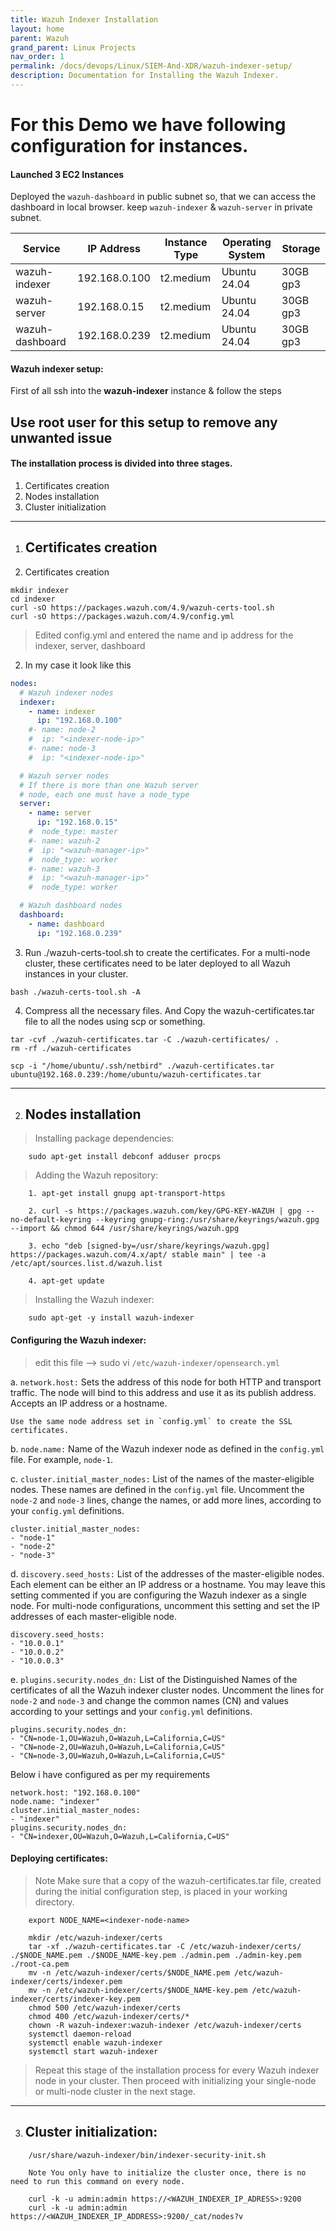 ```yaml
---
title: Wazuh Indexer Installation
layout: home
parent: Wazuh
grand_parent: Linux Projects
nav_order: 1
permalink: /docs/devops/Linux/SIEM-And-XDR/wazuh-indexer-setup/
description: Documentation for Installing the Wazuh Indexer.
---
```


# For this Demo we have following configuration for instances.
#### Launched 3 EC2 Instances

Deployed the `wazuh-dashboard` in public subnet so, that we can access the dashboard in local browser.
keep `wazuh-indexer` & `wazuh-server` in private subnet.

| Service         | IP Address      | Instance Type | Operating System | Storage |
|-----------------|-----------------|---------------|------------------|---------|
| wazuh-indexer   | 192.168.0.100   | t2.medium     | Ubuntu 24.04     | 30GB gp3|
| wazuh-server    | 192.168.0.15    | t2.medium     | Ubuntu 24.04     | 30GB gp3|
| wazuh-dashboard | 192.168.0.239   | t2.medium     | Ubuntu 24.04     | 30GB gp3|


#### Wazuh indexer setup:
First of all ssh into the **wazuh-indexer** instance & follow the steps
## Use **root user** for this setup to remove any unwanted issue

#### The installation process is divided into three stages.
1) Certificates creation
2) Nodes installation
3) Cluster initialization

---

1. ## Certificates creation

1. Certificates creation

```shell
mkdir indexer
cd indexer
curl -sO https://packages.wazuh.com/4.9/wazuh-certs-tool.sh
curl -sO https://packages.wazuh.com/4.9/config.yml
```

> Edited config.yml and entered the name and ip address for the indexer, server, dashboard

2. In my case it look like this

```yaml
nodes:
  # Wazuh indexer nodes
  indexer:
    - name: indexer
      ip: "192.168.0.100"
    #- name: node-2
    #  ip: "<indexer-node-ip>"
    #- name: node-3
    #  ip: "<indexer-node-ip>"

  # Wazuh server nodes
  # If there is more than one Wazuh server
  # node, each one must have a node_type
  server:
    - name: server
      ip: "192.168.0.15"
    #  node_type: master
    #- name: wazuh-2
    #  ip: "<wazuh-manager-ip>"
    #  node_type: worker
    #- name: wazuh-3
    #  ip: "<wazuh-manager-ip>"
    #  node_type: worker

  # Wazuh dashboard nodes
  dashboard:
    - name: dashboard
      ip: "192.168.0.239"
```

3. Run ./wazuh-certs-tool.sh to create the certificates. For a multi-node cluster, these certificates need to be later deployed to all Wazuh instances in your cluster.
```shell
bash ./wazuh-certs-tool.sh -A
```

4. Compress all the necessary files. And Copy the wazuh-certificates.tar file to all the nodes using scp or something.
```shell
tar -cvf ./wazuh-certificates.tar -C ./wazuh-certificates/ .
rm -rf ./wazuh-certificates

scp -i "/home/ubuntu/.ssh/netbird" ./wazuh-certificates.tar  ubuntu@192.168.0.239:/home/ubuntu/wazuh-certificates.tar
```

---

2. ## Nodes installation

> Installing package dependencies:

```shell
    sudo apt-get install debconf adduser procps
```

> Adding the Wazuh repository:

```shell
    1. apt-get install gnupg apt-transport-https

    2. curl -s https://packages.wazuh.com/key/GPG-KEY-WAZUH | gpg --no-default-keyring --keyring gnupg-ring:/usr/share/keyrings/wazuh.gpg --import && chmod 644 /usr/share/keyrings/wazuh.gpg

    3. echo "deb [signed-by=/usr/share/keyrings/wazuh.gpg] https://packages.wazuh.com/4.x/apt/ stable main" | tee -a /etc/apt/sources.list.d/wazuh.list

    4. apt-get update
```
> Installing the Wazuh indexer:
```shell
    sudo apt-get -y install wazuh-indexer
```

#### Configuring the Wazuh indexer:

> edit this file --> sudo vi `/etc/wazuh-indexer/opensearch.yml`

a.  `network.host:` Sets the address of this node for both HTTP and transport traffic. The node will bind to this address and use it as its  publish address. Accepts an IP address or a hostname.

    Use the same node address set in `config.yml` to create the SSL certificates.

b.  `node.name:` Name of the Wazuh indexer node as defined in the `config.yml` file. For example, `node-1`.

c.   `cluster.initial_master_nodes:` List of the names of the master-eligible nodes. These names are defined in the `config.yml` file. Uncomment the `node-2` and `node-3` lines, change the names, or add more lines, according to your `config.yml` definitions.


    cluster.initial_master_nodes:
    - "node-1"
    - "node-2"
    - "node-3"
 
d.  `discovery.seed_hosts:` List of the addresses of the master-eligible nodes. Each element can be either an IP address or a hostname. You may leave this setting commented if you are configuring the Wazuh indexer as a single node. For multi-node configurations, uncomment this setting and set the IP addresses of each master-eligible node.


    discovery.seed_hosts:
    - "10.0.0.1"
    - "10.0.0.2"
    - "10.0.0.3"

e.  `plugins.security.nodes_dn:` List of the Distinguished Names of the certificates of all the Wazuh indexer cluster nodes. Uncomment the lines for `node-2` and `node-3` and change the common names (CN) and values according to your settings and your `config.yml` definitions.


    plugins.security.nodes_dn:
    - "CN=node-1,OU=Wazuh,O=Wazuh,L=California,C=US"
    - "CN=node-2,OU=Wazuh,O=Wazuh,L=California,C=US"
    - "CN=node-3,OU=Wazuh,O=Wazuh,L=California,C=US"


Below i have configured as per my requirements
```shell
network.host: "192.168.0.100"
node.name: "indexer"
cluster.initial_master_nodes:
- "indexer"
plugins.security.nodes_dn:
- "CN=indexer,OU=Wazuh,O=Wazuh,L=California,C=US"
```

#### Deploying certificates:

> Note Make sure that a copy of the wazuh-certificates.tar file, created during the initial configuration step, is placed in your working directory.

```shell
    export NODE_NAME=<indexer-node-name>

    mkdir /etc/wazuh-indexer/certs
    tar -xf ./wazuh-certificates.tar -C /etc/wazuh-indexer/certs/ ./$NODE_NAME.pem ./$NODE_NAME-key.pem ./admin.pem ./admin-key.pem ./root-ca.pem
    mv -n /etc/wazuh-indexer/certs/$NODE_NAME.pem /etc/wazuh-indexer/certs/indexer.pem
    mv -n /etc/wazuh-indexer/certs/$NODE_NAME-key.pem /etc/wazuh-indexer/certs/indexer-key.pem
    chmod 500 /etc/wazuh-indexer/certs
    chmod 400 /etc/wazuh-indexer/certs/*
    chown -R wazuh-indexer:wazuh-indexer /etc/wazuh-indexer/certs
    systemctl daemon-reload
    systemctl enable wazuh-indexer
    systemctl start wazuh-indexer
```
> Repeat this stage of the installation process for every Wazuh indexer node in your cluster. Then proceed with initializing your single-node or multi-node cluster in the next stage.

---


3. ## Cluster initialization:

```shell
    /usr/share/wazuh-indexer/bin/indexer-security-init.sh

    Note You only have to initialize the cluster once, there is no need to run this command on every node.

    curl -k -u admin:admin https://<WAZUH_INDEXER_IP_ADRESS>:9200
    curl -k -u admin:admin https://<WAZUH_INDEXER_IP_ADDRESS>:9200/_cat/nodes?v
```
